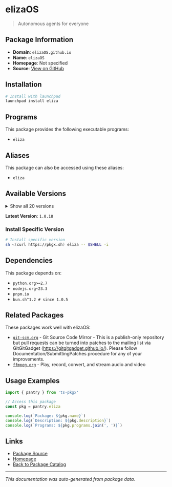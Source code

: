 # elizaOS

> Autonomous agents for everyone

## Package Information

- **Domain**: `elizaOS.github.io`
- **Name**: `elizaOS`
- **Homepage**: Not specified
- **Source**: [View on GitHub](https://github.com/pkgxdev/pantry/tree/main/projects/elizaOS.github.io/package.yml)

## Installation

```bash
# Install with launchpad
launchpad install eliza
```

## Programs

This package provides the following executable programs:

- `eliza`

## Aliases

This package can also be accessed using these aliases:

- `eliza`

## Available Versions

<details>
<summary>Show all 20 versions</summary>

- `1.0.18`, `1.0.17`, `1.0.16`, `1.0.15`, `1.0.14`
- `1.0.13`, `1.0.12`, `1.0.11`, `1.0.10`, `1.0.9`
- `1.0.8`, `1.0.7`, `1.0.6`, `1.0.5`, `0.25.19`
- `0.25.9`, `0.25.8`, `0.1.9`, `0.1.8.1`, `0.1.7`

</details>

**Latest Version**: `1.0.18`

### Install Specific Version

```bash
# Install specific version
sh <(curl https://pkgx.sh) eliza -- $SHELL -i
```

## Dependencies

This package depends on:

- `python.org>=2.7`
- `nodejs.org~23.3`
- `pnpm.io`
- `bun.sh^1.2 # since 1.0.5`

## Related Packages

These packages work well with elizaOS:

- [`git-scm.org`](../git-scm.org/index.md) - Git Source Code Mirror - This is a publish-only repository but pull requests can be turned into patches to the mailing list via GitGitGadget (https://gitgitgadget.github.io/). Please follow Documentation/SubmittingPatches procedure for any of your improvements.
- [`ffmpeg.org`](../ffmpeg.org/index.md) - Play, record, convert, and stream audio and video

## Usage Examples

```typescript
import { pantry } from 'ts-pkgx'

// Access this package
const pkg = pantry.eliza

console.log(`Package: ${pkg.name}`)
console.log(`Description: ${pkg.description}`)
console.log(`Programs: ${pkg.programs.join(', ')}`)
```

## Links

- [Package Source](https://github.com/pkgxdev/pantry/tree/main/projects/elizaOS.github.io/package.yml)
- [Homepage](#)
- [Back to Package Catalog](../../package-catalog.md)

---

*This documentation was auto-generated from package data.*
